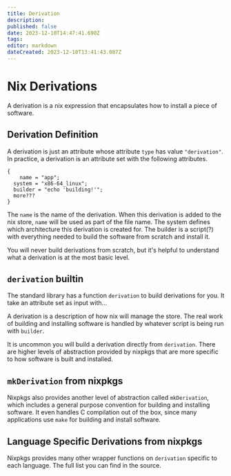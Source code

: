 ```yaml
---
title: Derivation
description: 
published: false
date: 2023-12-10T14:47:41.690Z
tags: 
editor: markdown
dateCreated: 2023-12-10T13:41:43.087Z
---
```


# Nix Derivations
A derivation is a nix expression that encapsulates how to install a piece of software.

## Derivation Definition
A derivation is just an attribute whose attribute `type` has value `"derivation"`.  In practice, a derivation is an attribute set with the following attributes.
```
{
	name = "app";
  system = "x86-64_linux";
  builder = "echo 'building!'";
  more???
}
```
The `name` is the name of the derivation.  When this derivation is added to the nix store, `name` will be used as part of the file name.  The system defines which architecture this derivation is created for.  The builder is a script(?) with everything needed to build the software from scratch and install it. 

You will never build derivations from scratch, but it's helpful to understand what a derivation is at the most basic level.

## `derivation` builtin
The standard library has a function `derivation` to build derivations for you.  It take an attribute set as input with...

A derivation is a description of how nix will manage the store.  The real work of building and installing software is handled by whatever script is being run with `builder`.

It is uncommon you will build a derivation directly from `derivation`.  There are higher levels of abstraction provided by nixpkgs that are more specific to how software is built and installed.

## `mkDerivation` from nixpkgs
Nixpkgs also provides another level of abstraction called `mkDerivation`, which includes a general purpose convention for building and installing software.  It even handles C compilation out of the box, since many applications use `make` for building and install software.

## Language Specific Derivations from nixpkgs
Nixpkgs provides many other wrapper functions on `derivation` specific to each language.  The full list you can find in the source.